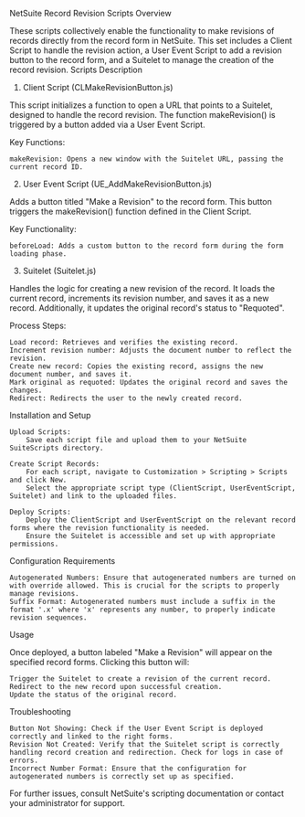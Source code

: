 NetSuite Record Revision Scripts
Overview

These scripts collectively enable the functionality to make revisions of records directly from the record form in NetSuite. This set includes a Client Script to handle the revision action, a User Event Script to add a revision button to the record form, and a Suitelet to manage the creation of the record revision.
Scripts Description
1. Client Script (CLMakeRevisionButton.js)

This script initializes a function to open a URL that points to a Suitelet, designed to handle the record revision. The function makeRevision() is triggered by a button added via a User Event Script.

Key Functions:

    makeRevision: Opens a new window with the Suitelet URL, passing the current record ID.

2. User Event Script (UE_AddMakeRevisionButton.js)

Adds a button titled "Make a Revision" to the record form. This button triggers the makeRevision() function defined in the Client Script.

Key Functionality:

    beforeLoad: Adds a custom button to the record form during the form loading phase.

3. Suitelet (Suitelet.js)

Handles the logic for creating a new revision of the record. It loads the current record, increments its revision number, and saves it as a new record. Additionally, it updates the original record's status to "Requoted".

Process Steps:

    Load record: Retrieves and verifies the existing record.
    Increment revision number: Adjusts the document number to reflect the revision.
    Create new record: Copies the existing record, assigns the new document number, and saves it.
    Mark original as requoted: Updates the original record and saves the changes.
    Redirect: Redirects the user to the newly created record.

Installation and Setup

    Upload Scripts:
        Save each script file and upload them to your NetSuite SuiteScripts directory.

    Create Script Records:
        For each script, navigate to Customization > Scripting > Scripts and click New.
        Select the appropriate script type (ClientScript, UserEventScript, Suitelet) and link to the uploaded files.

    Deploy Scripts:
        Deploy the ClientScript and UserEventScript on the relevant record forms where the revision functionality is needed.
        Ensure the Suitelet is accessible and set up with appropriate permissions.

Configuration Requirements

    Autogenerated Numbers: Ensure that autogenerated numbers are turned on with override allowed. This is crucial for the scripts to properly manage revisions.
    Suffix Format: Autogenerated numbers must include a suffix in the format '.x' where 'x' represents any number, to properly indicate revision sequences.

Usage

Once deployed, a button labeled "Make a Revision" will appear on the specified record forms. Clicking this button will:

    Trigger the Suitelet to create a revision of the current record.
    Redirect to the new record upon successful creation.
    Update the status of the original record.

Troubleshooting

    Button Not Showing: Check if the User Event Script is deployed correctly and linked to the right forms.
    Revision Not Created: Verify that the Suitelet script is correctly handling record creation and redirection. Check for logs in case of errors.
    Incorrect Number Format: Ensure that the configuration for autogenerated numbers is correctly set up as specified.

For further issues, consult NetSuite's scripting documentation or contact your administrator for support.
